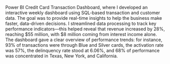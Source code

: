 Power BI Credit Card Transaction Dashboard, where I developed an interactive weekly dashboard using SQL-based transaction and customer data. The goal was to provide real-time insights to help the business make faster, data-driven decisions.
I streamlined data processing to track key performance indicators—this helped reveal that revenue increased by 28%, reaching $55 million, with $8 million coming from interest income alone. The dashboard gave a clear overview of performance trends: for instance, 93% of transactions were through Blue and Silver cards, the activation rate was 57%, the delinquency rate stood at 6.06%, and 68% of performance was concentrated in Texas, New York, and California.
